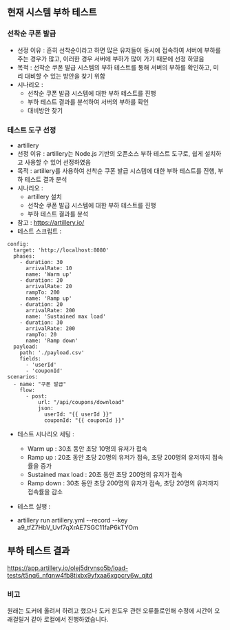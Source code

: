 ## 현재 시스템 부하 테스트

### 선착순 쿠폰 발급

- 선정 이유 : 흔히 선착순이라고 하면 많은 유저들이 동시에 접속하여 서버에 부하를 주는 경우가 많고, 이러한 경우 서버에 부하가 많이 가기 때문에 선정 하였음
- 목적 : 선착순 쿠폰 발급 시스템의 부하 테스트를 통해 서버의 부하를 확인하고, 미리 대비할 수 있는 방안을 찾기 위함
- 시나리오 :
  - 선착순 쿠폰 발급 시스템에 대한 부하 테스트를 진행
  - 부하 테스트 결과를 분석하여 서버의 부하를 확인
  - 대비방안 찾기

### 테스트 도구 선정

- artillery
- 선정 이유 : artillery는 Node.js 기반의 오픈소스 부하 테스트 도구로, 쉽게 설치하고 사용할 수 있어 선정하였음
- 목적 : artillery를 사용하여 선착순 쿠폰 발급 시스템에 대한 부하 테스트를 진행, 부하 테스트 결과 분석
- 시나리오 :
  - artillery 설치
  - 선착순 쿠폰 발급 시스템에 대한 부하 테스트를 진행
  - 부하 테스트 결과를 분석
- 참고 : https://artillery.io/
- 테스트 스크립트 : 
```
config:
  target: 'http://localhost:8080'
  phases:
    - duration: 30
      arrivalRate: 10
      name: 'Warm up'
    - duration: 20
      arrivalRate: 20
      rampTo: 200
      name: 'Ramp up'
    - duration: 20
      arrivalRate: 200
      name: 'Sustained max load'
    - duration: 30
      arrivalRate: 200
      rampTo: 20
      name: 'Ramp down'
  payload:
    path: './payload.csv'
    fields:
      - 'userId'
      - 'couponId'
scenarios:
  - name: "쿠폰 발급"
    flow:
      - post:
          url: "/api/coupons/download"
          json:
            userId: "{{ userId }}"
            couponId: "{{ couponId }}"
```
- 테스트 시나리오 세팅 : 
  - Warm up : 30초 동안 초당 10명의 유저가 접속
  - Ramp up : 20초 동안 초당 20명의 유저가 접속, 초당 200명의 유저까지 접속률을 증가
  - Sustained max load : 20초 동안 초당 200명의 유저가 접속
  - Ramp down : 30초 동안 초당 200명의 유저가 접속, 초당 20명의 유저까지 접속률을 감소

- 테스트 실행 : 
- artillery run artillery.yml --record --key a9_tfZ7HbV_Uvf7qXrAE7SGC11faP6kTYOm

## 부하 테스트 결과
https://app.artillery.io/olej5drvnso5b/load-tests/t5nq6_nfqnw4fb8tjxbx9yfxaa6xgpcry6w_qjtd

### 비고 
원래는 도커에 올려서 하려고 했으나 도커 윈도우 관련 오류들로인해 수정에 시간이 오래걸릴거 같아 
로컬에서 진행하였습니다. 
